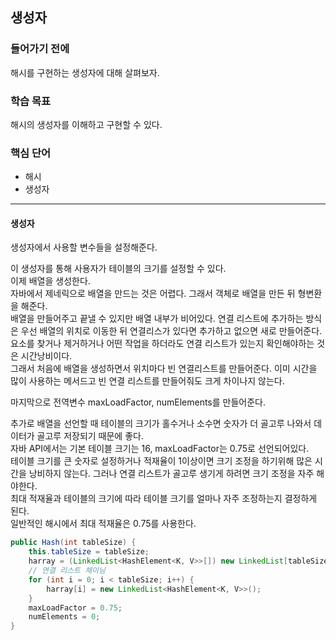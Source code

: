 ## 생성자

### 들어가기 전에
해시를 구현하는 생성자에 대해 살펴보자.

### 학습 목표
해시의 생성자를 이해하고 구현할 수 있다.

### 핵심 단어
- 해시
- 생성자

---
#### 생성자
생성자에서 사용할 변수들을 설정해준다.  

이 생성자를 통해 사용자가 테이블의 크기를 설정할 수 있다.  
이제 배열을 생성한다.  
자바에서 제네릭으로 배열을 만드는 것은 어렵다. 그래서 객체로 배열을 만든 뒤 형변환을 해준다.  
배열을 만들어주고 끝낼 수 있지만 배열 내부가 비어있다. 연결 리스트에 추가하는 방식은 우선 배열의 위치로 이동한 뒤 연결리스가 있다면 추가하고 없으면 새로 만들어준다.  
요소를 찾거나 제거하거나 어떤 작업을 하더라도 연결 리스트가 있는지 확인해야하는 것은 시간낭비이다.  
그래서 처음에 배열을 생성하면서 위치마다 빈 연결리스트를 만들어준다. 이미 시간을 많이 사용하는 메서드고 빈 연결 리스트를 만들어줘도 크게 차이나지 않는다.  

마지막으로 전역변수 maxLoadFactor, numElements를 만들어준다.

추가로 배열을 선언할 때 테이블의 크기가 홀수거나 소수면 숫자가 더 골고루 나와서 데이터가 골고루 저장되기 때문에 좋다.  
자바 API에서는 기본 테이블 크기는 16, maxLoadFactor는 0.75로 선언되어있다.  
테이블 크기를 큰 숫자로 설정하거나 적재율이 1이상이면 크기 조정을 하기위해 많은 시간을 낭비하지 않는다. 그러나 연결 리스트가 골고루 생기게 하려면 크기 조정을 자주 해야한다.  
최대 적재율과 테이블의 크기에 따라 테이블 크기를 얼마나 자주 조정하는지 결정하게 된다.  
일반적인 해시에서 최대 적재율은 0.75를 사용한다.

```java
public Hash(int tableSize) {
    this.tableSize = tableSize;
    harray = (LinkedList<HashElement<K, V>>[]) new LinkedList[tableSize];
    // 연결 리스트 체이닝
    for (int i = 0; i < tableSize; i++) {
        harray[i] = new LinkedList<HashElement<K, V>>();
    }
    maxLoadFactor = 0.75;
    numElements = 0;
}
```

